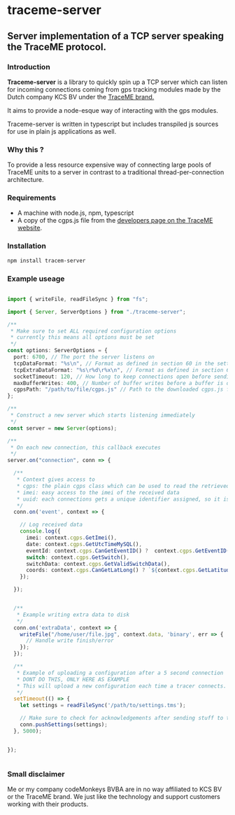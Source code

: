 # traceme-server

## Server implementation of a TCP server speaking the TraceME protocol.

### Introduction

**Traceme-server** is a library to quickly spin up a TCP server which can listen for incoming connections coming from gps tracking modules made by the Dutch company KCS BV under the [TraceME brand.](https://trace.me/)

It aims to provide a node-esque way of interacting with the gps modules.

Traceme-server is written in typescript but includes transpiled js sources for use in plain js applications as well.


### Why this ?

To provide a less resource expensive way of connecting large pools of TraceME units to a server in contrast to a traditional thread-per-connection architecture.

### Requirements

 - A machine with node.js, npm, typescript
 - A copy of the cgps.js file from the [developers page on the TraceME website](https://trace.me/index.asp?page=devinfo).

### Installation

```bash
npm install tracem-server
```

### Example useage


```typescript

import { writeFile, readFileSync } from "fs";

import { Server, ServerOptions } from "./traceme-server";

/**
 * Make sure to set ALL required configuration options
 * currently this means all options must be set
 */
const options: ServerOptions = {
  port: 6700, // The port the server listens on
  tcpDataFormat: "%s\n", // Format as defined in section 60 in the settings app.
  tcpExtraDataFormat: "%s\r%d\r%x\n", // Format as defined in section 60 in the settings app.
  socketTimeout: 120, // How long to keep connections open before sending a FIN
  maxBufferWrites: 400, // Number of buffer writes before a buffer is discarded ( make this small if you don't expect extraTcpData )
  cgpsPath: "/path/to/file/cgps.js" // Path to the downloaded cgps.js file
};

/**
 * Construct a new server which starts listening immediately
 */
const server = new Server(options);

/**
 * On each new connection, this callback executes
 */
server.on("connection", conn => {

  /**
   * Context gives access to
   * cgps: the plain cgps class which can be used to read the retrieved data
   * imei: easy access to the imei of the received data
   * uuid: each connections gets a unique identifier assigned, so it is easy to track connections in logfiles, etc.
   */
  conn.on('event', context => {

    // Log received data
    console.log({
      imei: context.cgps.GetImei(),
      date: context.cgps.GetUtcTimeMySQL(),
      eventId: context.cgps.CanGetEventID() ?  context.cgps.GetEventID() : null,
      switch: context.cgps.GetSwitch(),
      switchData: context.cgps.GetValidSwitchData(),
      coords: context.cgps.CanGetLatLong() ? `${context.cgps.GetLatitudeFloat()}, ${context.cgps.GetLongitudeFloat()}` : null
    });

  });


  /**
   * Example writing extra data to disk
   */
  conn.on('extraData', context => {
    writeFile("/home/user/file.jpg", context.data, 'binary', err => {
      // Handle write finish/error
    });
  });

  /**
   * Example of uploading a configuration after a 5 second connection
   * DONT DO THIS, ONLY HERE AS EXAMPLE
   * This will upload a new configuration each time a tracer connects.
   */
  setTimeout(() => {
    let settings = readFileSync('/path/to/settings.tms');

    // Make sure to check for acknowledgements after sending stuff to the module
    conn.pushSettings(settings);
  }, 5000);


});



```




### Small disclaimer

Me or my company codeMonkeys BVBA are in no way affiliated to KCS BV or the TraceME brand. We just like the technology and support customers working with their products.




